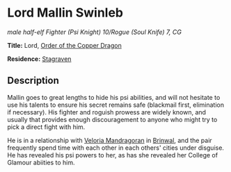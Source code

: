 # Lord Mallin Swinleb 
*male half-elf Fighter (Psi Knight) 10/Rogue (Soul Knife) 7, CG*

**Title:** Lord, [Order of the Copper Dragon](../Organizations/MilitantOrders/DraconicOrder/Copper.md)

**Residence:** [Stagraven](../Cities/Stagraven.md)

## Description
Mallin goes to great lengths to hide his psi abilities, and will not hesitate to use his talents to ensure his secret remains safe (blackmail first, elimination if necessary). His fighter and roguish prowess are widely known, and usually that provides enough discouragement to anyone who might try to pick a direct fight with him.

He is in a relationship with [Veloria Mandragoran](VeloriaMandragoran.md) in [Brinwal](../Cities/Brinwal.md), and the pair frequently spend time with each other in each others' cities under disguise. He has revealed his psi powers to her, as has she revealed her College of Glamour abiities to him.

